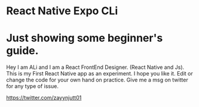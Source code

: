 # React Native Expo CLi
# Just showing some beginner's guide.




Hey I am ALi and I am a React FrontEnd Designer. (React Native and Js). This is my First React Native app as an experiment. 
I hope you like it. Edit or change the code for your own hand on practice.
Give me a msg on twitter for any type of issue.

https://twitter.com/zayynjutt01
